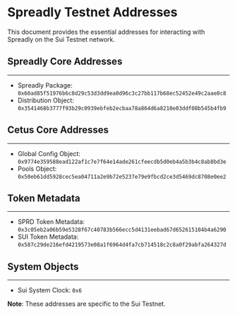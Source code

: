 # Spreadly Testnet Addresses

This document provides the essential addresses for interacting with Spreadly on the Sui Testnet network.

## Spreadly Core Addresses
---------------------------

*   Spreadly Package: `0x60ad85f51976b6c8d29c53d3dd9ea0d96c3c27bb117b68ec52452e49c2aae0c8`
*   Distribution Object: `0x3541468b3777f93b29c0939ebfeb2ecbaa78a864d6a8210e03ddf08b545b4fb9`

## Cetus Core Addresses
-------------------------

*   Global Config Object: `0x9774e359588ead122af1c7e7f64e14ade261cfeecdb5d0eb4a5b3b4c8ab8bd3e`
*   Pools Object: `0x50eb61dd5928cec5ea04711a2e9b72e5237e79e9fbcd2ce3d5469dc8708e0ee2`

## Token Metadata
-----------------

*   SPRD Token Metadata: `0x3c05eb2a06b59e5328f67c40783b566ecc5d4131eebad67d652615104b4a6290`
*   SUI Token Metadata: `0x587c29de216efd4219573e08a1f6964d4fa7cb714518c2c8a0f29abfa264327d`

## System Objects
-----------------

*   Sui System Clock: `0x6`

**Note**: These addresses are specific to the Sui Testnet.
